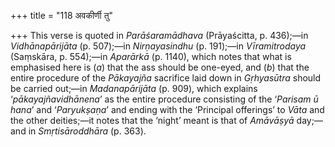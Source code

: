 +++
title = "118 अवकीर्णी तु"

+++
This verse is quoted in *Parāśaramādhava* (Prāyaścitta, p. 436);—in
*Vidhānapārijāta* (p. 507);—in *Nirṇayasindhu* (p. 191);—in
*Vīramitrodaya* (Saṃskāra, p. 554);—in *Aparārkā* (p. 1140), which notes
that what is emphasised here is (*a*) that the ass should be one-eyed,
and (*b*) that the entire procedure of the *Pākayajña* sacrifice laid
down in *Gṛhyasūtra* should be carried out;—in *Madanapārijāta* (p.
909), which explains ‘*pākayajñavidhānena*’ as the entire procedure
consisting of the ‘*Parisam* *ū* *hana*’ and ‘*Paryukṣaṇa*’ and ending
with the ‘Principal offerings’ to *Vāta* and the other deities;—it notes
that the ‘night’ meant is that of *Amāvāṣyā* day;—and in
*Smṛtisāroddhāra* (p. 363).


